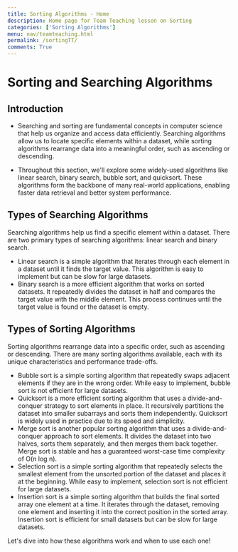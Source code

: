 ```yaml
---
title: Sorting Algorithms - Home
description: Home page for Team Teaching lesson on Sorting
categories: ['Sorting Algorithms']
menu: nav/teamteaching.html
permalink: /sortingTT/
comments: True
---
```


# **Sorting and Searching Algorithms**

## Introduction
- Searching and sorting are fundamental concepts in computer science that help us organize and access data efficiently. Searching algorithms allow us to locate specific elements within a dataset, while sorting algorithms rearrange data into a meaningful order, such as ascending or descending.

- Throughout this section, we'll explore some widely-used algorithms like linear search, binary search, bubble sort, and quicksort. These algorithms form the backbone of many real-world applications, enabling faster data retrieval and better system performance.

## Types of Searching Algorithms
Searching algorithms help us find a specific element within a dataset. There are two primary types of searching algorithms: linear search and binary search.
- Linear search is a simple algorithm that iterates through each element in a dataset until it finds the target value. This algorithm is easy to implement but can be slow for large datasets.
- Binary search is a more efficient algorithm that works on sorted datasets. It repeatedly divides the dataset in half and compares the target value with the middle element. This process continues until the target value is found or the dataset is empty.

## Types of Sorting Algorithms
Sorting algorithms rearrange data into a specific order, such as ascending or descending. There are many sorting algorithms available, each with its unique characteristics and performance trade-offs.
- Bubble sort is a simple sorting algorithm that repeatedly swaps adjacent elements if they are in the wrong order. While easy to implement, bubble sort is not efficient for large datasets.
- Quicksort is a more efficient sorting algorithm that uses a divide-and-conquer strategy to sort elements in place. It recursively partitions the dataset into smaller subarrays and sorts them independently. Quicksort is widely used in practice due to its speed and simplicity.
- Merge sort is another popular sorting algorithm that uses a divide-and-conquer approach to sort elements. It divides the dataset into two halves, sorts them separately, and then merges them back together. Merge sort is stable and has a guaranteed worst-case time complexity of O(n log n).
- Selection sort is a simple sorting algorithm that repeatedly selects the smallest element from the unsorted portion of the dataset and places it at the beginning. While easy to implement, selection sort is not efficient for large datasets.
- Insertion sort is a simple sorting algorithm that builds the final sorted array one element at a time. It iterates through the dataset, removing one element and inserting it into the correct position in the sorted array. Insertion sort is efficient for small datasets but can be slow for large datasets.

Let's dive into how these algorithms work and when to use each one!
